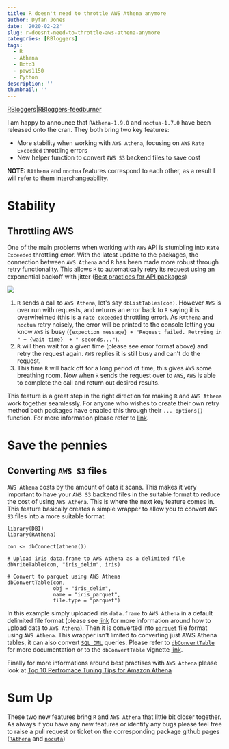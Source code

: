 ```yaml
---
title: R doesn't need to throttle AWS Athena anymore
author: Dyfan Jones
date: '2020-02-22'
slug: r-doesnt-need-to-throttle-aws-athena-anymore
categories: [RBloggers]
tags:
  - R
  - Athena
  - Boto3
  - paws1150
  - Python
description: ''
thumbnail: ''
---
```


[RBloggers](https://www.r-bloggers.com)|[RBloggers-feedburner](https://feeds.feedburner.com/RBloggers)

I am happy to announce that `RAthena-1.9.0` and `noctua-1.7.0` have been released onto the cran. They both bring two key features:

* More stability when working with `AWS Athena`, focusing on `AWS` `Rate Exceeded` throttling errors
* New helper function to convert `AWS S3` backend files to save cost

**NOTE:** `RAthena` and `noctua` features correspond to each other, as a result I will refer to them interchangeability.

# Stability
## Throttling AWS

One of the main problems when working with `AWS` API is stumbling into `Rate Exceeded` throttling error. With the latest update to the packages, the connection between `AWS Athena` and `R` has been made more robust through retry functionality. This allows `R` to automatically retry its request using an exponential backoff with jitter ([Best practices for API packages](https://httr.r-lib.org/articles/api-packages.html#turn-api-errors-into-r-errors))

![](/post/2020-05-15-r-doesnt-need-to-throttle-aws-athena-anymore_files/aws_retry.png)

1. `R` sends a call to `AWS Athena`, let's say `dbListTables(con)`. However `AWS` is over run with requests, and returns an error back to `R` saying it is overwhelmed (this is a `rate exceeded` throttling error). As `RAthena` and `noctua` retry noisely, the error will be printed to the console letting you know `AWS` is busy (`{expection message} + "Request failed. Retrying in " + {wait time}  + " seconds..."`).
2. `R` will then wait for a given time (please see error format above) and retry the request again. `AWS` replies it is still busy and can't do the request.
3. This time `R` will back off for a long period of time, this gives `AWS` some breathing room. Now when `R` sends the request over to `AWS`, `AWS` is able to complete the call and return out desired results.

This feature is a great step in the right direction for making `R` and `AWS Athena` work together seamlessly. For anyone who wishes to create their own retry method both packages have enabled this through their `..._options()` function. For more information please refer to [link](https://dyfanjones.github.io/noctua/articles/how_to_retry.html).

# Save the pennies
## Converting `AWS S3` files

`AWS Athena` costs by the amount of data it scans. This makes it very important to have your `AWS S3` backend files in the suitable format to reduce the cost of using `AWS Athena`. This is where the next key feature comes in. This feature basically creates a simple wrapper to allow you to convert `AWS S3` files into a more suitable format.

```
library(DBI)
library(RAthena)

con <- dbConnect(athena())

# Upload iris data.frame to AWS Athena as a delimited file
dbWriteTable(con, "iris_delim", iris)

# Convert to parquet using AWS Athena
dbConvertTable(con,
               obj = "iris_delim",
               name = "iris_parquet",
               file.type = "parquet")
```

In this example simply uploaded iris `data.frame` to `AWS Athena` in a default delimited file format (please see [link](https://dyfanjones.github.io/RAthena/reference/AthenaWriteTables.html) for more information around how to upload data to `AWS Athena`). Then it is converted into [`parquet`](https://parquet.apache.org/) file format using `AWS Athena`. This wrapper isn't limited to converting just AWS Athena tables, it can also convert [`SQL DML`](https://docs.aws.amazon.com/athena/latest/ug/select.html) queries. Please refer to [`dbConvertTable`](https://dyfanjones.github.io/RAthena/reference/dbConvertTable.html) for more documentation or to the `dbConvertTable` vignette [link](https://dyfanjones.github.io/RAthena/articles/convert_and_save_cost.html).

Finally for more informations around best practises with `AWS Athena` please look at [Top 10 Perfromace Tuning Tips for Amazon Athena](https://aws.amazon.com/blogs/big-data/top-10-performance-tuning-tips-for-amazon-athena/)

# Sum Up

These two new features bring `R` and `AWS Athena` that little bit closer together. As always if you have any new features or identify any bugs please feel free to raise a pull request or ticket on the corresponding package github pages ([`RAthena`](https://github.com/DyfanJones/RAthena/) and [`nocuta`](https://github.com/DyfanJones/noctua))

